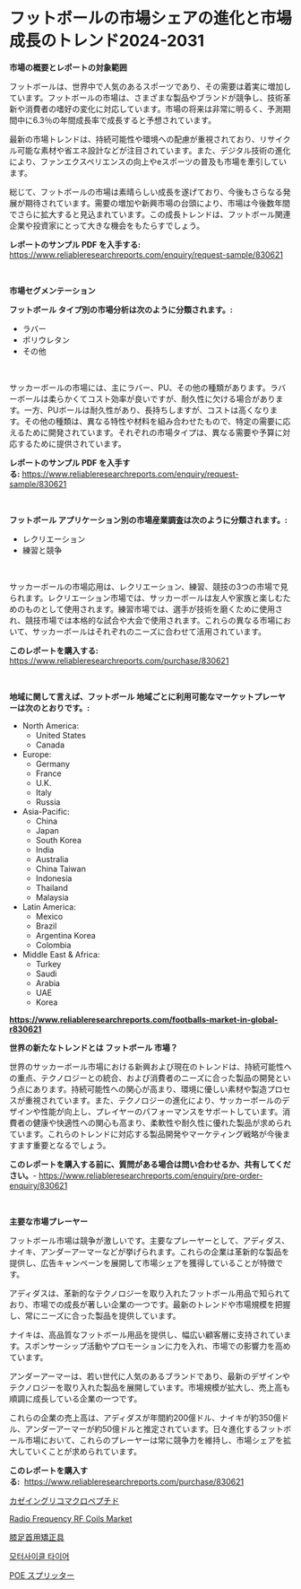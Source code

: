 <p><h1>フットボールの市場シェアの進化と市場成長のトレンド2024-2031</h1></p><p><strong>市場の概要とレポートの対象範囲</strong></p>
<p><p>フットボールは、世界中で人気のあるスポーツであり、その需要は着実に増加しています。フットボールの市場は、さまざまな製品やブランドが競争し、技術革新や消費者の嗜好の変化に対応しています。市場の将来は非常に明るく、予測期間中に6.3％の年間成長率で成長すると予想されています。</p><p>最新の市場トレンドは、持続可能性や環境への配慮が重視されており、リサイクル可能な素材や省エネ設計などが注目されています。また、デジタル技術の進化により、ファンエクスペリエンスの向上やeスポーツの普及も市場を牽引しています。</p><p>総じて、フットボールの市場は素晴らしい成長を遂げており、今後もさらなる発展が期待されています。需要の増加や新興市場の台頭により、市場は今後数年間でさらに拡大すると見込まれています。この成長トレンドは、フットボール関連企業や投資家にとって大きな機会をもたらすでしょう。</p></p>
<p><strong>レポートのサンプル PDF を入手する:</strong> <a href="https://www.reliableresearchreports.com/enquiry/request-sample/830621">https://www.reliableresearchreports.com/enquiry/request-sample/830621</a></p>
<p>&nbsp;</p>
<p><strong>市場セグメンテーション</strong></p>
<p><strong>フットボール タイプ別の市場分析は次のように分類されます。:</strong></p>
<p><ul><li>ラバー</li><li>ポリウレタン</li><li>その他</li></ul></p>
<p>&nbsp;</p>
<p><p>サッカーボールの市場には、主にラバー、PU、その他の種類があります。ラバーボールは柔らかくてコスト効率が良いですが、耐久性に欠ける場合があります。一方、PUボールは耐久性があり、長持ちしますが、コストは高くなります。その他の種類は、異なる特性や材料を組み合わせたもので、特定の需要に応えるために開発されています。それぞれの市場タイプは、異なる需要や予算に対応するために提供されています。</p></p>
<p><strong>レポートのサンプル PDF を入手する:</strong>&nbsp;<a href="https://www.reliableresearchreports.com/enquiry/request-sample/830621">https://www.reliableresearchreports.com/enquiry/request-sample/830621</a></p>
<p>&nbsp;</p>
<p><strong> フットボール アプリケーション別の市場産業調査は次のように分類されます。:</strong></p>
<p><ul><li>レクリエーション</li><li>練習と競争</li></ul></p>
<p>&nbsp;</p>
<p><p>サッカーボールの市場応用は、レクリエーション、練習、競技の3つの市場で見られます。レクリエーション市場では、サッカーボールは友人や家族と楽しむためのものとして使用されます。練習市場では、選手が技術を磨くために使用され、競技市場では本格的な試合や大会で使用されます。これらの異なる市場において、サッカーボールはそれぞれのニーズに合わせて活用されています。</p></p>
<p><strong>このレポートを購入する:</strong>&nbsp; <a href="https://www.reliableresearchreports.com/purchase/830621">https://www.reliableresearchreports.com/purchase/830621</a></p>
<p>&nbsp;</p>
<p><strong>地域に関して言えば、フットボール 地域ごとに利用可能なマーケットプレーヤーは次のとおりです。:</strong></p>
<p><ul>
    <li>
        North America:
        <ul>
            <li>United States</li>
            <li>Canada</li>
        </ul>
    </li>
    <li>
        Europe:
        <ul>
            <li>Germany</li>
            <li>France</li>
            <li>U.K.</li>
            <li>Italy</li>
            <li>Russia</li>
        </ul>
    </li>
    <li>
        Asia-Pacific:
        <ul>
            <li>China</li>
            <li>Japan</li>
            <li>South Korea</li>
            <li>India</li>
            <li>Australia</li>
            <li>China Taiwan</li>
            <li>Indonesia</li>
            <li>Thailand</li>
            <li>Malaysia</li>
        </ul>
    </li>
    <li>
        Latin America:
        <ul>
            <li>Mexico</li>
            <li>Brazil</li>
            <li>Argentina Korea</li>
            <li>Colombia</li>
        </ul>
    </li>
    <li>
        Middle East & Africa:
        <ul>
            <li>Turkey</li>
            <li>Saudi</li>
            <li>Arabia</li>
            <li>UAE</li>
            <li>Korea</li>
        </ul>
    </li>
    </ul></p>
<p><strong><a href="https://www.reliableresearchreports.com/footballs-market-in-global-r830621">https://www.reliableresearchreports.com/footballs-market-in-global-r830621</a></strong>&nbsp;</p>
<p><strong>世界の新たなトレンドとは フットボール 市場？</strong></p>
<p><p>世界のサッカーボール市場における新興および現在のトレンドは、持続可能性への重点、テクノロジーとの統合、および消費者のニーズに合った製品の開発という点にあります。持続可能性への関心が高まり、環境に優しい素材や製造プロセスが重視されています。また、テクノロジーの進化により、サッカーボールのデザインや性能が向上し、プレイヤーのパフォーマンスをサポートしています。消費者の健康や快適性への関心も高まり、柔軟性や耐久性に優れた製品が求められています。これらのトレンドに対応する製品開発やマーケティング戦略が今後ますます重要となるでしょう。</p></p>
<p><strong>このレポートを購入する前に、質問がある場合は問い合わせるか、共有してください。</strong>- <a href="https://www.reliableresearchreports.com/enquiry/pre-order-enquiry/830621">https://www.reliableresearchreports.com/enquiry/pre-order-enquiry/830621</a></p>
<p>&nbsp;</p>
<p><strong>主要な市場プレーヤー</strong></p>
<p><p>フットボール市場は競争が激しいです。主要なプレーヤーとして、アディダス、ナイキ、アンダーアーマーなどが挙げられます。これらの企業は革新的な製品を提供し、広告キャンペーンを展開して市場シェアを獲得していることが特徴です。</p><p>アディダスは、革新的なテクノロジーを取り入れたフットボール用品で知られており、市場での成長が著しい企業の一つです。最新のトレンドや市場規模を把握し、常にニーズに合った製品を提供しています。</p><p>ナイキは、高品質なフットボール用品を提供し、幅広い顧客層に支持されています。スポンサーシップ活動やプロモーションに力を入れ、市場での影響力を高めています。</p><p>アンダーアーマーは、若い世代に人気のあるブランドであり、最新のデザインやテクノロジーを取り入れた製品を展開しています。市場規模が拡大し、売上高も順調に成長している企業の一つです。</p><p>これらの企業の売上高は、アディダスが年間約200億ドル、ナイキが約350億ドル、アンダーアーマーが約50億ドルと推定されています。日々進化するフットボール市場において、これらのプレーヤーは常に競争力を維持し、市場シェアを拡大していくことが求められています。</p></p>
<p><strong>このレポートを購入する:</strong>&nbsp;&nbsp;<a href="https://www.reliableresearchreports.com/purchase/830621">https://www.reliableresearchreports.com/purchase/830621</a></p>
<p><p><a href="https://medium.com/@annchovey1988/%E3%82%B1%E3%82%A4%E3%82%B7%E3%83%B3-%E3%82%B0%E3%83%AA%E3%82%B3%E3%83%9E%E3%82%AF%E3%83%AD%E3%83%9A%E3%83%97%E3%83%81%E3%83%89%E5%B8%82%E5%A0%B4%E3%81%AF%E5%B8%82%E5%A0%B4%E3%82%B7%E3%82%A7%E3%82%A2-%E5%B8%82%E5%A0%B4%E5%8B%95%E5%90%91-%E5%B8%82%E5%A0%B4%E6%88%90%E9%95%B7%E3%81%AB%E9%96%A2%E3%81%99%E3%82%8B%E6%83%85%E5%A0%B1%E3%82%92%E6%8F%90%E4%BE%9B%E3%81%97%E3%81%BE%E3%81%99-69bf4c3016a8">カゼイングリコマクロペプチド</a></p><p><a href="https://github.com/Whitneyboyettebo9kiw7yr13/Market-Research-Report-List-2/blob/main/radio-frequency-rf-coils-market.md">Radio Frequency RF Coils Market</a></p><p><a href="https://medium.com/@logaolloway76845/%E3%81%B2%E3%81%96-%E8%B6%B3%E9%A6%96-%E8%B6%B3%E3%81%AE%E8%A3%85%E5%85%B7%E5%B8%82%E5%A0%B4%E3%81%AE%E6%B4%9E%E5%AF%9F-%E5%B8%82%E5%A0%B4%E5%8B%95%E5%90%91-%E6%88%90%E9%95%B7-2024%E5%B9%B4%E3%81%8B%E3%82%892031%E5%B9%B4%E3%81%BE%E3%81%A7%E3%81%AE%E4%BA%88%E6%B8%AC-5fac66871409">膝足首用矯正具</a></p><p><a href="https://github.com/sammyUltyylrich9067856/Market-Research-Report-List-1/blob/main/205370222231.md">모터사이클 타이어</a></p><p><a href="https://github.com/ReyesKohler20231/Market-Research-Report-List-1/blob/main/585132824280.md">POE スプリッター</a></p></p>
